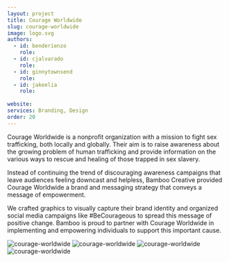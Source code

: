 ```yaml
---
layout: project
title: Courage Worldwide
slug: courage-worldwide
image: logo.svg 
authors:
  - id: benderienzo
    role: 
  - id: cjalvarado
    role: 
  - id: ginnytownsend
    role: 
  - id: jakeelia
    role: 
    
website: 
services: Branding, Design
order: 20
---
```


Courage Worldwide is a nonprofit organization with a mission to fight sex trafficking, both locally and globally. Their aim is to raise awareness about the growing problem of human trafficking and  provide information on the various ways to rescue and healing of those trapped in sex slavery. 

Instead of continuing the trend of discouraging awareness campaigns that leave audiences feeling downcast and helpless, Bamboo Creative provided Courage Worldwide a brand and messaging strategy that conveys a message of empowerment.  

We crafted graphics to visually capture their brand identity and organized social media campaigns like #BeCourageous to spread this message of positive change. Bamboo is proud to partner with Courage Worldwide in implementing and empowering individuals to support this important cause.

![courage-worldwide](/images/client-assets/{{page.slug}}/01.jpg)
![courage-worldwide](/images/client-assets/{{page.slug}}/02.jpg)
![courage-worldwide](/images/client-assets/{{page.slug}}/03.jpg)
![courage-worldwide](/images/client-assets/{{page.slug}}/04.jpg)